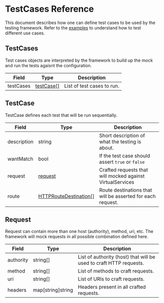 # TestCases Reference

This document describes how one can define test cases to be used by the testing framework. Refer to the [examples](https://github.com/getyourguide/istio-config-validator/tree/main/examples) to understand how to test different use cases.

## TestCases

Test cases objects are interpreted by the framework to build up the mock and run the tests agaisnt the configuration.

| Field     | Type                    | Description                |
|-----------|-------------------------|----------------------------|
| testCases | [testCase[]](#TestCase) | List of test cases to run. |

## TestCase

TestCase defines each test that will be run sequentially.

| Field       | Type                                                                                                            | Description                                                |
|-------------|-----------------------------------------------------------------------------------------------------------------|------------------------------------------------------------|
| description | string                                                                                                          | Short description of what the testing is about.            |
| wantMatch   | bool                                                                                                            | If the test case should assert `true` or `false`           |
| request     | [request](#Request)                                                                                                         | Crafted requests that will mocked against VirtualServices  |
| route       | [HTTPRouteDestination[]](https://istio.io/docs/reference/config/networking/virtual-service/#HTTPRouteDestination) | Route destinations that will be asserted for each request. |


## Request

Request can contain more than one host (authority), method, uri, etc. The framework will mock requests in all possible combination defined here.


| Field     | Type              | Description                                                        |
|-----------|-------------------|--------------------------------------------------------------------|
| authority | string[]          | List of authority (host) that will be used to craft HTTP requests. |
| method    | string[]          | List of methods to craft requests.                                 |
| uri       | string[]          | List of URIs to craft requests.                                    |
| headers   | map[string]string | Headers present in all crafted requests.                           |
